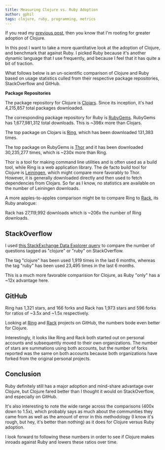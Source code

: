 ```yaml
---
title: Measuring Clojure vs. Ruby Adoption
author: gphil
tags: clojure, ruby, programming, metrics
---
```


If you read my [previous post](2013-06-06-thoughts-on-clojure-versus-ruby-for-startups.html), then you know that I'm rooting for greater adoption of Clojure.

In this post I want to take a more quantitative look at the adoption of Clojure, and benchmark that against Ruby. I picked Ruby because it's another dynamic language that I use frequently, and because I feel that it has quite a bit of traction.

What follows below is an un-scientific comparison of Clojure and Ruby based on usage statistics culled from their respective package repositories, StackOverflow and GitHub.

<b>Package Repositories</b>

The package repository for Clojure is [Clojars](https://clojars.org). Since its inception, it's had 4,215,857 total packages downloaded.

The corresponding package repository for Ruby is [RubyGems](https://rubygems.org). RubyGems has 1,677,981,312
total downloads. This is ~398x more than Clojars.

The top package on Clojars is [Ring](https://github.com/ring-clojure/ring), which has been downloaded 131,383 times.

The top package on RubyGems is [Thor](https://github.com/wycats/thor) and it has been downloaded 30,235,277 times, which is ~230x more than Ring.

Thor is a tool for making command line utilities and is often used as a build tool, while Ring is a web application library. The de facto build tool for Clojure is [Leiningen](https://github.com/technomancy/leiningen), which might compare more favorably to Thor. However, it is generally downloaded directly and then used to fetch dependencies from Clojars. So far as I know, no statistics are available on the number of Leiningen downloads.

A more apples-to-apples comparison might be to compare Ring to [Rack](https://github.com/rack/rack), its Ruby analogue:

Rack has 27,119,992 downloads which is ~206x the number of Ring downloads.

StackOverflow
---

I used [this StackExchange Data Explorer query](http://data.stackexchange.com/stackoverflow/query/90306/compare-size-and-growth-trends-for-stackoverflow-tags) to compare the number of questions tagged as "clojure" or "ruby" on StackOverflow.

The tag "clojure" has been used 1,919 times in the last 6 months, whereas the tag "ruby" has been used 23,495 times in the last 6 months.

This is a much more favorable comparision for Clojure, as Ruby "only" has a ~12x advantage here.

GitHub
---

Ring has 1,321 stars, and 166 forks and Rack has 1,973 stars and 596 forks for ratios of ~3.5x and ~1.5x respectively.

Looking at [Ring](https://github.com/ring-clojure/ring) and [Rack](https://github.com/rack/rack) projects on GitHub, the numbers bode even better for Clojure.

Interestingly, it looks like Ring and Rack both started out on personal accounts and subsequently moved to their own organizations. The number of stars are summations using both accounts, but the number of forks reported was the same on both accounts because both organizations have forked from the original personal projects.

Conclusion
---

Ruby definitely still has a major adoption and mind-share advantage over Clojure, but Clojure fared better than I thought it would on StackOverflow, and especially on GitHub.

It's also interesting to note the wide range across the comparisons (400x down to 1.5x), which probably says as much about the communities they came from as well as the amount of error in this methodology (I know it's rough, but hey, it's better than nothing) as it does for Clojure versus Ruby adoption.

I look forward to following these numbers in order to see if Clojure makes inroads against Ruby and lowers these ratios over time.
